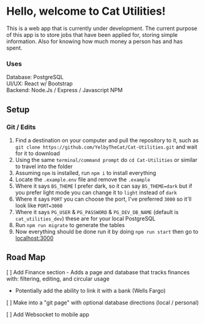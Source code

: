 # Hello, welcome to Cat Utilities!

This is a web app that is currently under development. The current purpose of this app is to store jobs that have been applied for, storing simple information. Also for knowing how much money a person has and has spent.

### Uses
Database: PostgreSQL\
UI/UX: React w/ Bootstrap\
Backend: Node.Js / Express / Javascript
NPM

## Setup

### Git / Edits
1. Find a destination on your computer and pull the repository to it, such as `git clone https://github.com/YelbyTheCat/Cat-Utilities.git` and wait for it to download
2. Using the same `terminal/command prompt` do `cd Cat-Utilities` or similar to travel into the folder
3. Assuming `npm` is installed, run `npm i` to install everything
4. Locate the `.example.env` file and remove the `.example`
5. Where it says `BS_THEME` I prefer dark, so it can say `BS_THEME=dark` but if you prefer light mode you can change it to `light` instead of `dark`
6. Where it says `PORT` you can choose the port, I've preferred `3000` so it'll look like `PORT=3000`
7. Where it says `PG_USER` & `PG_PASSWORD` & `PG_DEV_DB_NAME` (default is `cat_utilities_dev`) these are for your local PostgreSQL
8. Run `npm run migrate` to generate the tables
9. Now everything should be done run it by doing `npm run start` then go to [localhost:3000](http://localhost:3000/)

## Road Map
[ ] Add Finance section - Adds a page and database that tracks finances with: filtering, editing, and circular usage
 - Potentially add the ability to link it with a bank (Wells Fargo)
   
[ ] Make into a "git page" with optional database directions (local / personal)

[ ] Add Websocket to mobile app
